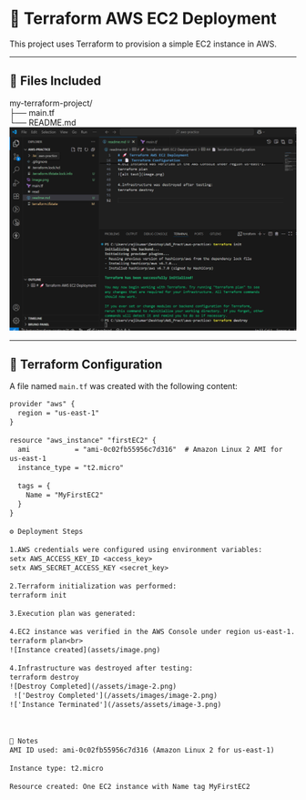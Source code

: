 # 🚀 Terraform AWS EC2 Deployment

This project uses Terraform to provision a simple EC2 instance in AWS.

---

## 📁 Files Included

my-terraform-project/<br>
├── main.tf<br>
└── README.md<br>
![Folder Structure](assets/image-1.png)

---

## 📄 Terraform Configuration

A file named `main.tf` was created with the following content:

```hcl
provider "aws" {
  region = "us-east-1"
}

resource "aws_instance" "firstEC2" {
  ami           = "ami-0c02fb55956c7d316"  # Amazon Linux 2 AMI for us-east-1
  instance_type = "t2.micro"

  tags = {
    Name = "MyFirstEC2"
  }
}

⚙️ Deployment Steps

1.AWS credentials were configured using environment variables:
setx AWS_ACCESS_KEY_ID <access_key>
setx AWS_SECRET_ACCESS_KEY <secret_key>

2.Terraform initialization was performed:
terraform init

3.Execution plan was generated:

4.EC2 instance was verified in the AWS Console under region us-east-1.
terraform plan<br>
![Instance created](assets/image.png)

4.Infrastructure was destroyed after testing:
terraform destroy
![Destroy Completed](/assets/image-2.png)
 !['Destroy Completed'](/assets/images/image-2.png) 
!['Instance Terminated'](/assets/assets/image-3.png)



🧾 Notes
AMI ID used: ami-0c02fb55956c7d316 (Amazon Linux 2 for us-east-1)

Instance type: t2.micro

Resource created: One EC2 instance with Name tag MyFirstEC2
